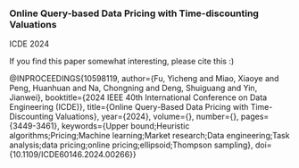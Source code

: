 ### Online Query-based Data Pricing with Time-discounting Valuations
ICDE 2024

If you find this paper somewhat interesting, please cite this :)

@INPROCEEDINGS{10598119,
  author={Fu, Yicheng and Miao, Xiaoye and Peng, Huanhuan and Na, Chongning and Deng, Shuiguang and Yin, Jianwei},
  booktitle={2024 IEEE 40th International Conference on Data Engineering (ICDE)}, 
  title={Online Query-Based Data Pricing with Time-Discounting Valuations}, 
  year={2024},
  volume={},
  number={},
  pages={3449-3461},
  keywords={Upper bound;Heuristic algorithms;Pricing;Machine learning;Market research;Data engineering;Task analysis;data pricing;online pricing;ellipsoid;Thompson sampling},
  doi={10.1109/ICDE60146.2024.00266}}

